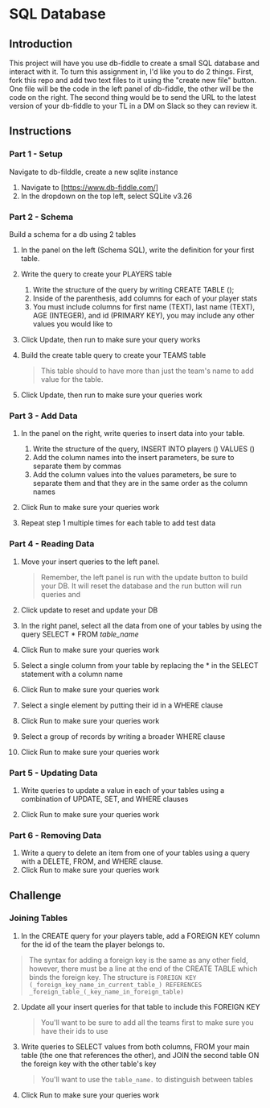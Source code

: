 # SQL Database

## Introduction

This project will have you use db-fiddle to create a small SQL database and interact with it.
 To turn this assignment in, I'd like you to do 2 things. First, fork this repo and add two text 
 files to it using the "create new file" button. One file will be the code in the left panel of db-fiddle,
 the other will be the code on the right. The second thing would be to send the URL to the latest version
 of your db-fiddle to your TL in a DM on Slack so they can review it.

## Instructions

### Part 1 - Setup

Navigate to db-filddle, create a new sqlite instance

1. Navigate to [https://www.db-fiddle.com/]
2. In the dropdown on the top left, select SQLite v3.26

### Part 2 - Schema

Build a schema for a db using 2 tables

1. In the panel on the left (Schema SQL), write the definition for your first table.

2. Write the query to create your PLAYERS table

   1. Write the structure of the query by writing CREATE TABLE ();
   2. Inside of the parenthesis, add columns for each of your player stats
   3. You must include columns for first name (TEXT), last name (TEXT), AGE (INTEGER),
   and id (PRIMARY KEY), you may include any other values you would like to

3. Click Update, then run to make sure your query works

4. Build the create table query to create your TEAMS table

   > This table should to have more than just the team's name to add value for the table.

5. Click Update, then run to make sure your queries work

### Part 3 - Add Data

1. In the panel on the right, write queries to insert data into your table.
   1. Write the structure of the query, INSERT INTO players () VALUES ()
   2. Add the column names into the insert parameters, be sure to separate them by commas
   3. Add the column values into the values parameters, be sure to separate 
   them and that they are in the same order as the column names
   
2. Click Run to make sure your queries work
3. Repeat step 1 multiple times for each table to add test data

### Part 4 - Reading Data

1. Move your insert queries to the left panel.

   > Remember, the left panel is run with the update button to build your DB.
   It will reset the database and the run button will run queries and 

2. Click update to reset and update your DB

3. In the right panel, select all the data from one of your tables by using the query 
SELECT * FROM _table_name_

4. Click Run to make sure your queries work

5. Select a single column from your table by replacing the * in the SELECT statement with a column name

6. Click Run to make sure your queries work

7. Select a single element by putting their id in a WHERE clause

8. Click Run to make sure your queries work

9. Select a group of records by writing a broader WHERE clause

10. Click Run to make sure your queries work

### Part 5 - Updating Data

1. Write queries to update a value in each of your tables using a 
combination of UPDATE, SET, and WHERE clauses

2. Click Run to make sure your queries work

### Part 6 - Removing Data

1. Write a query to delete an item from one of your tables using a query with a DELETE, FROM, and WHERE clause.
2. Click Run to make sure your queries work

## Challenge

### Joining Tables

1. In the CREATE query for your players table, add a FOREIGN KEY column for the id of the team the player belongs to.

> The syntax for adding a foreign key is the same as any other field, however, there must be a line at the end of the CREATE TABLE which binds the foreign key. The structure is `FOREIGN KEY (_foreign_key_name_in_current_table_) REFERENCES _foreign_table_(_key_name_in_foreign_table)`

2. Update all your insert queries for that table to include this FOREIGN KEY

   > You'll want to be sure to add all the teams first to make sure you have their ids to use

3. Write queries to SELECT values from both columns, FROM your main table (the one that references the other), and JOIN the second table ON the foreign key with the other table's key

   > You'll want to use the `table_name.` to distinguish between tables

4. Click Run to make sure your queries work
